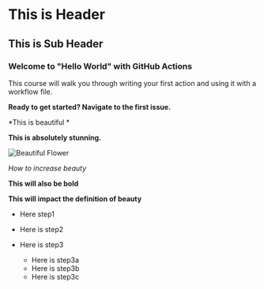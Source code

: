# This is Header
## This is Sub Header

### Welcome to "Hello World" with GitHub Actions

This course will walk you through writing your first action and using it with a workflow file. 

**Ready to get started? Navigate to the first issue.**

*This is beautiful *

**This is absolutely stunning.**

![Beautiful Flower](/assets/flower.png)

_How to increase beauty_

__This will also be bold__

__This will impact the definition of beauty__

* Here step1

* Here is step2

* Here is step3
  * Here is step3a
  * Here is step3b
  * Here is step3c
